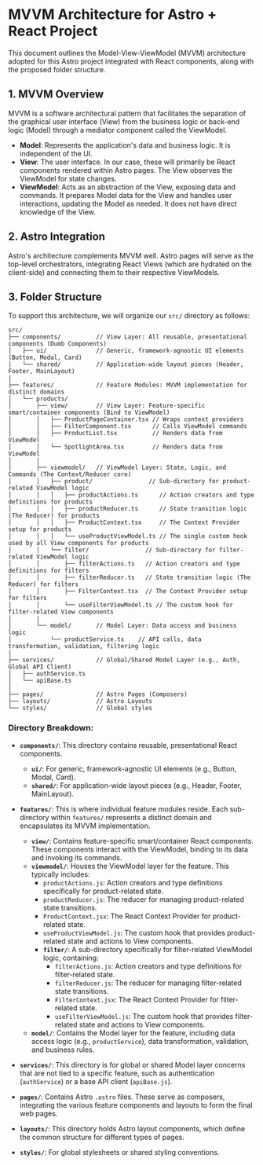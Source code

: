 # MVVM Architecture for Astro + React Project

This document outlines the Model-View-ViewModel (MVVM) architecture adopted for this Astro project integrated with React components, along with the proposed folder structure.

## 1. MVVM Overview

MVVM is a software architectural pattern that facilitates the separation of the graphical user interface (View) from the business logic or back-end logic (Model) through a mediator component called the ViewModel.

-   **Model**: Represents the application's data and business logic. It is independent of the UI.
-   **View**: The user interface. In our case, these will primarily be React components rendered within Astro pages. The View observes the ViewModel for state changes.
-   **ViewModel**: Acts as an abstraction of the View, exposing data and commands. It prepares Model data for the View and handles user interactions, updating the Model as needed. It does not have direct knowledge of the View.

## 2. Astro Integration

Astro's architecture complements MVVM well. Astro pages will serve as the top-level orchestrators, integrating React Views (which are hydrated on the client-side) and connecting them to their respective ViewModels.

## 3. Folder Structure

To support this architecture, we will organize our `src/` directory as follows:

```
src/
├── components/          // View Layer: All reusable, presentational components (Dumb Components)
│   ├── ui/              // Generic, framework-agnostic UI elements (Button, Modal, Card)
│   └── shared/          // Application-wide layout pieces (Header, Footer, MainLayout)
|
├── features/            // Feature Modules: MVVM implementation for distinct domains
│   └── products/
│       ├── view/        // View Layer: Feature-specific smart/container components (Bind to ViewModel)
│       │   ├── ProductPageContainer.tsx // Wraps context providers
│       │   ├── FilterComponent.tsx      // Calls ViewModel commands
│       │   ├── ProductList.tsx          // Renders data from ViewModel
│       │   └── SpotlightArea.tsx        // Renders data from ViewModel
│       |
│       ├── viewmodel/   // ViewModel Layer: State, Logic, and Commands (The Context/Reducer core)
│       │   ├── product/                // Sub-directory for product-related ViewModel logic
│       │   │   ├── productActions.ts      // Action creators and type definitions for products
│       │   │   ├── productReducer.ts      // State transition logic (The Reducer) for products
│       │   │   ├── ProductContext.tsx     // The Context Provider setup for products
│       │   │   └── useProductViewModel.ts // The single custom hook used by all View components for products
│       │   └── filter/                // Sub-directory for filter-related ViewModel logic
│       │       ├── filterActions.ts   // Action creators and type definitions for filters
│       │       ├── filterReducer.ts   // State transition logic (The Reducer) for filters
│       │       ├── FilterContext.tsx  // The Context Provider setup for filters
│       │       └── useFilterViewModel.ts // The custom hook for filter-related View components
│       |
│       └── model/       // Model Layer: Data access and business logic
│           └── productService.ts    // API calls, data transformation, validation, filtering logic
│
├── services/            // Global/Shared Model Layer (e.g., Auth, Global API Client)
│   ├── authService.ts
│   └── apiBase.ts
│
├── pages/               // Astro Pages (Composers)
├── layouts/             // Astro Layouts
└── styles/              // Global styles
```

### Directory Breakdown:

-   **`components/`**: This directory contains reusable, presentational React components.
    -   **`ui/`**: For generic, framework-agnostic UI elements (e.g., Button, Modal, Card).
    -   **`shared/`**: For application-wide layout pieces (e.g., Header, Footer, MainLayout).

-   **`features/`**: This is where individual feature modules reside. Each sub-directory within `features/` represents a distinct domain and encapsulates its MVVM implementation.
    -   **`view/`**: Contains feature-specific smart/container React components. These components interact with the ViewModel, binding to its data and invoking its commands.
    -   **`viewmodel/`**: Houses the ViewModel layer for the feature. This typically includes:
        -   `productActions.js`: Action creators and type definitions specifically for product-related state.
        -   `productReducer.js`: The reducer for managing product-related state transitions.
        -   `ProductContext.jsx`: The React Context Provider for product-related state.
        -   `useProductViewModel.js`: The custom hook that provides product-related state and actions to View components.
        -   **`filter/`**: A sub-directory specifically for filter-related ViewModel logic, containing:
            -   `filterActions.js`: Action creators and type definitions for filter-related state.
            -   `filterReducer.js`: The reducer for managing filter-related state transitions.
            -   `FilterContext.jsx`: The React Context Provider for filter-related state.
            -   `useFilterViewModel.js`: The custom hook that provides filter-related state and actions to View components.
    -   **`model/`**: Contains the Model layer for the feature, including data access logic (e.g., `productService`), data transformation, validation, and business rules.

-   **`services/`**: This directory is for global or shared Model layer concerns that are not tied to a specific feature, such as authentication (`authService`) or a base API client (`apiBase.js`).

-   **`pages/`**: Contains Astro `.astro` files. These serve as composers, integrating the various feature components and layouts to form the final web pages.

-   **`layouts/`**: This directory holds Astro layout components, which define the common structure for different types of pages.

-   **`styles/`**: For global stylesheets or shared styling conventions.
